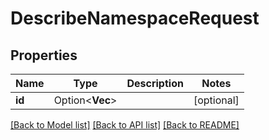 # DescribeNamespaceRequest

## Properties

Name | Type | Description | Notes
------------ | ------------- | ------------- | -------------
**id** | Option<**Vec<String>**> |  | [optional]

[[Back to Model list]](../README.md#documentation-for-models) [[Back to API list]](../README.md#documentation-for-api-endpoints) [[Back to README]](../README.md)



